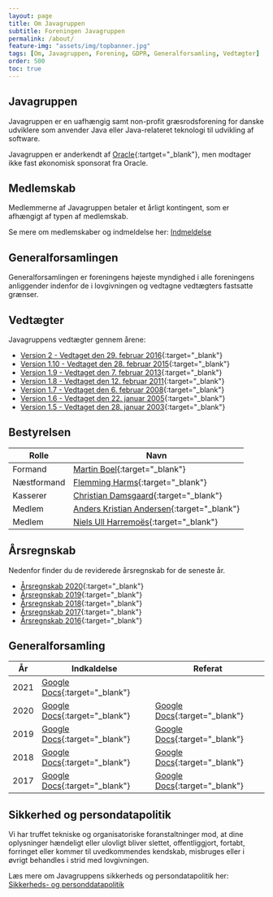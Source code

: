 ```yaml
---
layout: page
title: Om Javagruppen
subtitle: Foreningen Javagruppen
permalink: /about/
feature-img: "assets/img/topbanner.jpg"
tags: [Om, Javagruppen, Forening, GDPR, Generalforsamling, Vedtægter]
order: 500
toc: true
---
```


## Javagruppen

Javagruppen er en uafhængig samt non-profit græsrodsforening for danske udviklere som anvender Java eller Java-relateret teknologi til udvikling af software.

Javagruppen er anderkendt af [Oracle](https://community.oracle.com/docs/DOC-992949){:tartget="_blank"}, men modtager ikke fast økonomisk sponsorat fra Oracle.

## Medlemskab

Medlemmerne af Javagruppen betaler et årligt kontingent, som er afhængigt af typen af medlemskab.

Se mere om medlemskaber og indmeldelse her: [Indmeldelse](/sign-up)

## Generalforsamlingen

Generalforsamlingen er foreningens højeste myndighed i alle foreningens anliggender indenfor de i lovgivningen og vedtagne vedtægters fastsatte grænser.

## Vedtægter

Javagruppens vedtægter gennem årene:

* [Version 2 - Vedtaget den 29. februar 2016](https://docs.google.com/document/d/1JDyBvy0gbkhfIn04bNMM8wa5hkEvQmeqyo6d4hp0RnA/pub){:target="_blank"}
* [Version 1.10 - Vedtaget den 28. februar 2015](https://docs.google.com/document/d/1Agngt14xE23h1X-iyS8oC8-c981thQoirE19-hi-nLg/pub){:target="_blank"}
* [Version 1.9  - Vedtaget den 7. februar 2013](https://docs.google.com/document/d/1YCb6d9Sx1VEL74fmlqaFq-x2MDeH9OE5VF-H3y28b1o/pub){:target="_blank"}
* [Version 1.8 - Vedtaget den 12. februar 2011](/assets/pdf/regulations/javagruppensvedtaegterv1.8.pdf){:target="_blank"}
* [Version 1.7 - Vedtaget den 6. februar 2008](/assets/pdf/regulations/javagruppensvedtaegterv1.7.pdf){:target="_blank"}
* [Version 1.6 - Vedtaget den 22. januar 2005](/assets/pdf/regulations/javagruppensvedtaegterv1.6.pdf){:target="_blank"}
* [Version 1.5 - Vedtaget den 28. januar 2003](/assets/pdf/regulations/javagruppensvedtaegterv1.5.pdf){:target="_blank"}

## Bestyrelsen

| Rolle         | Navn                          |
| ------------- | ----------------------------- | 
| Formand       | [Martin Boel](https://www.linkedin.com/in/martinboel){:target="_blank"}                          | 
| Næstformand   | [Flemming Harms](https://www.linkedin.com/in/fharms){:target="_blank"}                           | 
| Kasserer      | [Christian Damsgaard](https://www.linkedin.com/in/damsgaard){:target="_blank"}                   | 
| Medlem        | [Anders Kristian Andersen](https://www.linkedin.com/in/anderskristianandersen){:target="_blank"} | 
| Medlem        | [Niels Ull Harremoës](https://www.linkedin.com/in/nielsull){:target="_blank"}                    | 

## Årsregnskab

Nedenfor finder du de reviderede årsregnskab for de seneste år.

* [Årsregnskab 2020](https://drive.google.com/file/d/1vVDU_bokKm8wFX0X9JYvg0vCdj6svrjU/view?usp=sharing){:target="_blank"}
* [Årsregnskab 2019](https://drive.google.com/file/d/144aRUT-NThIcngf_k0OkgLrgBTX24cci/view?usp=sharing){:target="_blank"}
* [Årsregnskab 2018](https://drive.google.com/file/d/0ByRY0IYKSdkzcW9SekMtMWU4anBRaWdLWF9zT283bzRLTjY4/view?usp=sharing){:target="_blank"}
* [Årsregnskab 2017](https://drive.google.com/file/d/0ByRY0IYKSdkzOGNxQUM5VHoxMEtlc3d3bnZmaGFyd0pnU1JJ/view?usp=sharing){:target="_blank"}
* [Årsregnskab 2016](https://drive.google.com/file/d/0B7ShWyWi-rY1d1BkZl9UYXExMUk/view?usp=sharing){:target="_blank"}

## Generalforsamling

| År   | Indkaldelse                                                                                                                                                      | Referat                                                                                                                                                          |
| ---- | -----------                                                                                                                                                      | -------                                                                                                                                                          |
| 2021 | [Google Docs](https://docs.google.com/document/d/e/2PACX-1vSbsv6QDTzYw_yV5DUCO1vQYPsX3ufycm5EzZdRYVVFr_S4svBV8_QDGvYVgaTkcY_CxKxDA3Yfu_KE/pub){:target="_blank"} | |
| 2020 | [Google Docs](https://docs.google.com/document/d/e/2PACX-1vR9ze018KORElplOLzVDgSCrk2RvGhyJuIRwZmYv19j4uiiATRlOx9Zq0BsxO_sbXhPkgdNO4U3AAI-/pub){:target="_blank"} | [Google Docs](https://docs.google.com/document/d/e/2PACX-1vQXwJ6QaMkwb5mLsVIhRTvLhnInb7LLoyMeC33Gd5BehZNz4Cz1cUpsTJX-f0u426PETwvBi-ZcHRm1/pub){:target="_blank"} |
| 2019 | [Google Docs](https://docs.google.com/document/d/1uLS2xypyJPQcq9t2FPC9ldH6y7O8i88e4JcgW3GWhwU/edit?usp=sharing){:target="_blank"}                                | [Google Docs](https://docs.google.com/document/d/1NBt1lihVKPEM0S140hyXepb_B1LLP1X_T5BJJiCX_N0/edit?usp=sharing){:target="_blank"}                                |
| 2018 | [Google Docs](https://docs.google.com/document/d/16KdYSvhSJMUPpklOJWmPhtTzcqI3FQG-gQet5CkaGpk/edit?usp=sharing){:target="_blank"}                                | [Google Docs](https://docs.google.com/document/d/1SVsy-c1EPGml2vXRT-N4dZ5Kd1CDXr1nbLIpqZ7Ccr8/edit?usp=sharing){:target="_blank"}                                |
| 2017 | [Google Docs](https://docs.google.com/document/d/1WkfEwIZTjMwWG9hSoQdkrRNLFHbIj6eci8bIPGS_PI0/edit?usp=sharing){:target="_blank"}                                | [Google Docs](https://docs.google.com/document/d/1hA-ccRmgKXVRhyuK2RRGUt-MhW7AOrnWCaxzKZ3JBUA/edit?usp=sharing){:target="_blank"}                                |

## Sikkerhed og persondatapolitik

Vi har truffet tekniske og organisatoriske foranstaltninger mod, at dine oplysninger hændeligt eller ulovligt bliver slettet, offentliggjort, fortabt, forringet eller kommer til uvedkommendes kendskab, misbruges eller i øvrigt behandles i strid med lovgivningen.

Læs mere om Javagruppens sikkerheds og persondatapolitik her: [Sikkerheds- og personddatapolitik](/about/gdpr)
